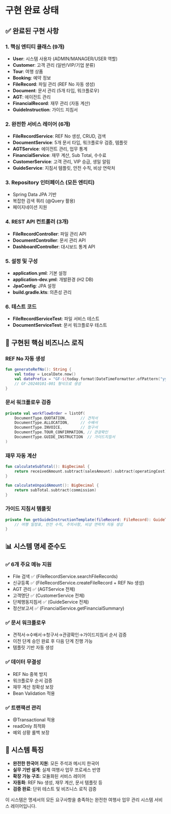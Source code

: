 # 구현 완료 상태

## ✅ 완료된 구현 사항

### 1. 핵심 엔티티 클래스 (9개)
- **User**: 시스템 사용자 (ADMIN/MANAGER/USER 역할)
- **Customer**: 고객 관리 (일반/VIP/기업 분류)
- **Tour**: 여행 상품 
- **Booking**: 예약 정보
- **FileRecord**: 파일 관리 (REF No 자동 생성)
- **Document**: 문서 관리 (5개 타입, 워크플로우)
- **AGT**: 에이전트 관리
- **FinancialRecord**: 재무 관리 (자동 계산)
- **GuideInstruction**: 가이드 지침서

### 2. 완전한 서비스 레이어 (6개)
- **FileRecordService**: REF No 생성, CRUD, 검색
- **DocumentService**: 5개 문서 타입, 워크플로우 검증, 템플릿
- **AGTService**: 에이전트 관리, 업무 통계
- **FinancialService**: 재무 계산, Sub Total, 수수료
- **CustomerService**: 고객 관리, VIP 승급, 생일 알림  
- **GuideService**: 지침서 템플릿, 안전 수칙, 비상 연락처

### 3. Repository 인터페이스 (모든 엔티티)
- Spring Data JPA 기반
- 복잡한 검색 쿼리 (@Query 활용)
- 페이지네이션 지원

### 4. REST API 컨트롤러 (3개)
- **FileRecordController**: 파일 관리 API
- **DocumentController**: 문서 관리 API  
- **DashboardController**: 대시보드 통계 API

### 5. 설정 및 구성
- **application.yml**: 기본 설정
- **application-dev.yml**: 개발환경 (H2 DB)
- **JpaConfig**: JPA 설정
- **build.gradle.kts**: 의존성 관리

### 6. 테스트 코드
- **FileRecordServiceTest**: 파일 서비스 테스트
- **DocumentServiceTest**: 문서 워크플로우 테스트

## 🎯 구현된 핵심 비즈니스 로직

### REF No 자동 생성
```kotlin
fun generateRefNo(): String {
    val today = LocalDate.now()
    val datePrefix = "GF-${today.format(DateTimeFormatter.ofPattern("yyyyMMdd"))}"
    // GF-20240101-001 형식으로 생성
}
```

### 문서 워크플로우 검증
```kotlin
private val workflowOrder = listOf(
    DocumentType.QUOTATION,      // 견적서
    DocumentType.ALLOCATION,     // 수배서
    DocumentType.INVOICE,        // 청구서
    DocumentType.TOUR_CONFIRMATION, // 관광확인
    DocumentType.GUIDE_INSTRUCTION  // 가이드지침서
)
```

### 재무 자동 계산
```kotlin
fun calculateSubTotal(): BigDecimal {
    return receivedAmount.subtract(salesAmount).subtract(operatingCost)
}

fun calculateUnpaidAmount(): BigDecimal {
    return subTotal.subtract(commission)
}
```

### 가이드 지침서 템플릿
```kotlin
private fun getGuideInstructionTemplate(fileRecord: FileRecord): GuideTemplate {
    // 여행 일정표, 안전 수칙, 주의사항, 비상 연락처 자동 생성
}
```

## 📊 시스템 명세 준수도

### ✅ 6개 주요 메뉴 지원
- File 검색 ✅ (FileRecordService.searchFileRecords)
- 신규등록 ✅ (FileRecordService.createFileRecord + REF No 생성)
- AGT 관리 ✅ (AGTService 전체)
- 고객명단 ✅ (CustomerService 전체)
- 단체행동지침서 ✅ (GuideService 전체)
- 정산보고서 ✅ (FinancialService.getFinancialSummary)

### ✅ 문서 워크플로우
- 견적서→수배서→청구서→관광확인→가이드지침서 순서 검증
- 이전 단계 승인 완료 후 다음 단계 진행 가능
- 템플릿 기반 자동 생성

### ✅ 데이터 무결성
- REF No 중복 방지
- 워크플로우 순서 검증  
- 재무 계산 정확성 보장
- Bean Validation 적용

### ✅ 트랜잭션 관리
- @Transactional 적용
- readOnly 최적화
- 예외 상황 롤백 보장

## 🚀 시스템 특징

- **완전한 한국어 지원**: 모든 주석과 메시지 한국어
- **실무 기반 설계**: 실제 여행사 업무 프로세스 반영
- **확장 가능 구조**: 모듈화된 서비스 레이어
- **자동화**: REF No 생성, 재무 계산, 문서 템플릿 등
- **검증 완료**: 단위 테스트 및 비즈니스 로직 검증

이 시스템은 명세서의 모든 요구사항을 충족하는 완전한 여행사 업무 관리 시스템 서비스 레이어입니다.